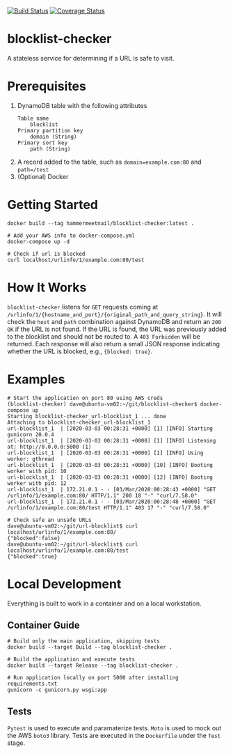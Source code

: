 [![Build Status](https://travis-ci.com/HammerMeetNail/blocklist-checker.svg?branch=master)](https://travis-ci.com/HammerMeetNail/blocklist-checker)
[![Coverage Status](https://coveralls.io/repos/github/HammerMeetNail/blocklist-checker/badge.svg?branch=master)](https://coveralls.io/github/HammerMeetNail/blocklist-checker?branch=master)

# blocklist-checker
A stateless service for determining if a URL is safe to visit.

# Prerequisites
1. DynamoDB table with the following attributes
	```
	Table name
		blocklist
	Primary partition key
		domain (String)
	Primary sort key
		path (String)
	```
2. A record added to the table, such as `domain=example.com:80` and `path=/test`
3. (Optional) Docker

# Getting Started
```
docker build --tag hammermeetnail/blocklist-checker:latest .

# Add your AWS info to docker-compose.yml
docker-compose up -d

# Check if url is blocked
curl localhost/urlinfo/1/example.com:80/test
```

# How It Works
`blocklist-checker` listens for `GET` requests coming at `/urlinfo/1/{hostname_and_port}/{original_path_and_query_string}`. It will check the `host` and `path` combination against DynamoDB and return an `200 OK` if the URL is not found. If the URL is found, the URL was previously added to the blocklist and should not be routed to. A `403 Forbidden` will be returned. Each response will also return a small JSON response indicating whether the URL is blocked, e.g., `{blocked: true}`.

# Examples
```
# Start the application on port 80 using AWS creds
(blocklist-checker) dave@ubuntu-vm02:~/git/blocklist-checker$ docker-compose up
Starting blocklist-checker_url-blocklist_1 ... done
Attaching to blocklist-checker_url-blocklist_1
url-blocklist_1  | [2020-03-03 00:28:31 +0000] [1] [INFO] Starting gunicorn 20.0.4
url-blocklist_1  | [2020-03-03 00:28:31 +0000] [1] [INFO] Listening at: http://0.0.0.0:5000 (1)
url-blocklist_1  | [2020-03-03 00:28:31 +0000] [1] [INFO] Using worker: gthread
url-blocklist_1  | [2020-03-03 00:28:31 +0000] [10] [INFO] Booting worker with pid: 10
url-blocklist_1  | [2020-03-03 00:28:31 +0000] [12] [INFO] Booting worker with pid: 12
url-blocklist_1  | 172.21.0.1 - - [03/Mar/2020:00:28:43 +0000] "GET /urlinfo/1/example.com:80/ HTTP/1.1" 200 18 "-" "curl/7.58.0"
url-blocklist_1  | 172.21.0.1 - - [03/Mar/2020:00:28:48 +0000] "GET /urlinfo/1/example.com:80/test HTTP/1.1" 403 17 "-" "curl/7.58.0"

# Check safe an unsafe URLs
dave@ubuntu-vm02:~/git/url-blocklist$ curl localhost/urlinfo/1/example.com:80/
{"blocked":false}
dave@ubuntu-vm02:~/git/url-blocklist$ curl localhost/urlinfo/1/example.com:80/test
{"blocked":true}
```

# Local Development
Everything is built to work in a container and on a local workstation. 

## Container Guide
```
# Build only the main application, skipping tests
docker build --target Build --tag blocklist-checker .

# Build the application and execute tests
docker build --target Release --tag blocklist-checker .

# Run application locally on port 5000 after installing requirements.txt
gunicorn -c gunicorn.py wsgi:app
```

## Tests
`Pytest` is used to execute and paramaterize tests. `Moto` is used to mock out the AWS `boto3` library. Tests are executed in the `Dockerfile` under the `Test` stage. 
